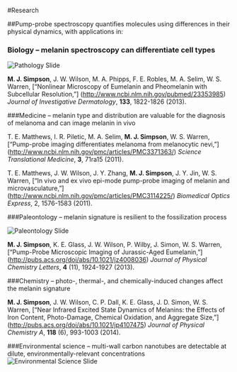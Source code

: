 #Research

##Pump-probe spectroscopy quantifies molecules using differences in their physical dynamics, with applications in:

### Biology – melanin spectroscopy can differentiate cell types

![Pathology Slide](researchpic1b.png)

**M. J. Simpson**, J. W. Wilson, M. A. Phipps, F. E. Robles, M. A. Selim, W. S. Warren, [“Nonlinear Microscopy of Eumelanin and Pheomelanin with Subcellular Resolution,”] (http://www.ncbi.nlm.nih.gov/pubmed/23353985) *Journal of Investigative Dermatology*, **133**, 1822-1826 (2013).

###Medicine – melanin type and distribution are valuable for the diagnosis of melanoma and can image melanin in vivo

T. E. Matthews, I. R. Piletic, M. A. Selim, **M. J. Simpson**, W. S. Warren, [“Pump-probe imaging differentiates melanoma from melanocytic nevi,”] (http://www.ncbi.nlm.nih.gov/pmc/articles/PMC3371363/) *Science Translational Medicine*, **3**, 71ra15 (2011).

T. E. Matthews, J. W. Wilson, J. Y. Zhang, **M. J. Simpson**, J. Y. Jin, W. S. Warren, [“In vivo and ex vivo epi-mode pump-probe imaging of melanin and microvasculature,”] (http://www.ncbi.nlm.nih.gov/pmc/articles/PMC3114225/) *Biomedical Optics Express*, 2, 1576-1583 (2011).

###Paleontology – melanin signature is resilient to the fossilization process

![Paleontology Slide](researchpic2b.png)

**M. J. Simpson**, K. E. Glass, J. W. Wilson, P. Wilby, J. Simon, W. S. Warren, [“Pump-Probe Microscopic Imaging of Jurassic-Aged Eumelanin,”] (http://pubs.acs.org/doi/abs/10.1021/jz4008036) *Journal of Physical Chemistry Letters*, **4** (11), 1924-1927 (2013).

###Chemistry – photo-, thermal-, and chemically-induced changes affect the melanin signature

**M. J. Simpson**, J. W. Wilson, C. P. Dall, K. E. Glass, J. D. Simon, W. S. Warren, [“Near Infrared Excited State Dynamics of Melanins: the Effects of Iron Content, Photo-Damage, Chemical Oxidation, and Aggregate Size,”] (http://pubs.acs.org/doi/abs/10.1021/jp4107475) *Journal of Physical Chemistry A*, **118** (6), 993-1003 (2014).

###Environmental science – multi-wall carbon nanotubes are detectable at dilute, environmentally-relevant concentrations
![Environmental Science Slide](researchpic3b.png)
